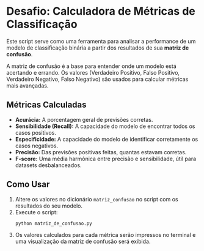 # Desafio: Calculadora de Métricas de Classificação

Este script serve como uma ferramenta para analisar a performance de um modelo de classificação binária a partir dos resultados de sua **matriz de confusão**.

A matriz de confusão é a base para entender onde um modelo está acertando e errando. Os valores (Verdadeiro Positivo, Falso Positivo, Verdadeiro Negativo, Falso Negativo) são usados para calcular métricas mais avançadas.

## Métricas Calculadas

-   **Acurácia:** A porcentagem geral de previsões corretas.
-   **Sensibilidade (Recall):** A capacidade do modelo de encontrar todos os casos positivos.
-   **Especificidade:** A capacidade do modelo de identificar corretamente os casos negativos.
-   **Precisão:** Das previsões positivas feitas, quantas estavam corretas.
-   **F-score:** Uma média harmônica entre precisão e sensibilidade, útil para datasets desbalanceados.

## Como Usar

1.  Altere os valores no dicionário `matriz_confusao` no script com os resultados do seu modelo.
2.  Execute o script:
    ```bash
    python matriz_de_confusao.py
    ```
3.  Os valores calculados para cada métrica serão impressos no terminal e uma visualização da matriz de confusão será exibida.